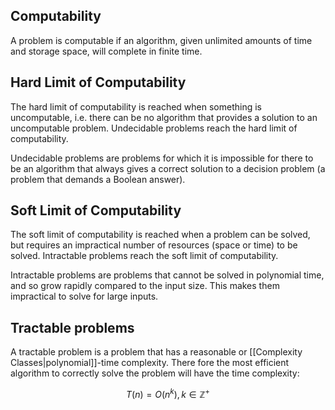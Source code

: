 ## Computability
A problem is computable if an algorithm, given unlimited amounts of time and storage space, will complete in finite time.

## Hard Limit of Computability
The hard limit of computability is reached when something is uncomputable, i.e. there can be no algorithm that provides a solution to an uncomputable problem. Undecidable problems reach the hard limit of computability.

Undecidable problems are problems for which it is impossible for there to be an algorithm that always gives a correct solution to a decision problem (a problem that demands a Boolean answer).

## Soft Limit of Computability
The soft limit of computability is reached when a problem can be solved, but requires an impractical number of resources (space or time) to be solved. Intractable problems reach the soft limit of computability.

Intractable problems are problems that cannot be solved in polynomial time, and so grow rapidly compared to the input size. This makes them impractical to solve for large inputs.
## Tractable problems
A tractable problem is a problem that has a reasonable or [[Complexity Classes|polynomial]]-time complexity.
There fore the most efficient algorithm to correctly solve the problem will have the time complexity:

$$
T(n)=O(n^k),k \in { \mathbb{Z}^+ }
$$


